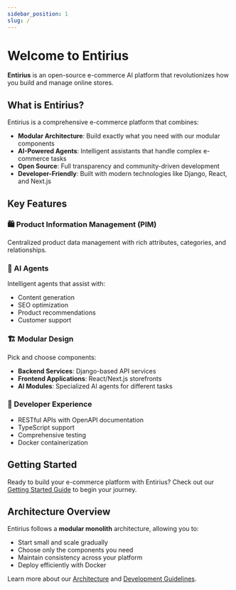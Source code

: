 ```yaml
---
sidebar_position: 1
slug: /
---
```


# Welcome to Entirius

**Entirius** is an open-source e-commerce AI platform that revolutionizes how you build and manage online stores.

## What is Entirius?

Entirius is a comprehensive e-commerce platform that combines:

- **Modular Architecture**: Build exactly what you need with our modular components
- **AI-Powered Agents**: Intelligent assistants that handle complex e-commerce tasks
- **Open Source**: Full transparency and community-driven development
- **Developer-Friendly**: Built with modern technologies like Django, React, and Next.js

## Key Features

### 🛍️ Product Information Management (PIM)
Centralized product data management with rich attributes, categories, and relationships.

### 🤖 AI Agents
Intelligent agents that assist with:
- Content generation
- SEO optimization
- Product recommendations
- Customer support

### 🏗️ Modular Design
Pick and choose components:
- **Backend Services**: Django-based API services
- **Frontend Applications**: React/Next.js storefronts
- **AI Modules**: Specialized AI agents for different tasks

### 🔧 Developer Experience
- RESTful APIs with OpenAPI documentation
- TypeScript support
- Comprehensive testing
- Docker containerization

## Getting Started

Ready to build your e-commerce platform with Entirius? Check out our [Getting Started Guide](./getting-started) to begin your journey.

## Architecture Overview

Entirius follows a **modular monolith** architecture, allowing you to:
- Start small and scale gradually
- Choose only the components you need
- Maintain consistency across your platform
- Deploy efficiently with Docker

Learn more about our [Architecture](./development) and [Development Guidelines](./development).

